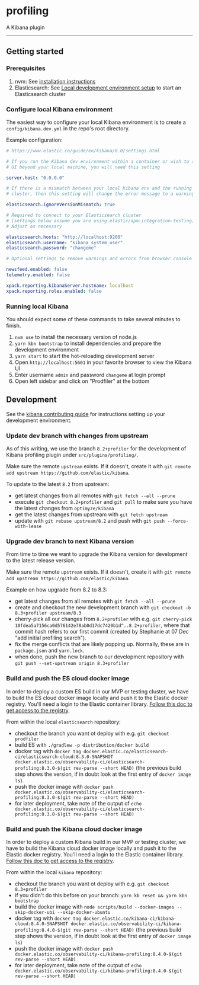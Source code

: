 # profiling

A Kibana plugin

---

## Getting started

### Prerequisites

1. nvm: See [installation instructions](https://github.com/nvm-sh/nvm#install--update-script)
1. Elasticsearch: See [Local development environment setup](https://docs.google.com/document/d/1gzK8yC_MptfMJkx6QAud6GSv8br0WcYW4vuX0VeuNrI/edit) to start an Elasticsearch cluster

### Configure local Kibana environment

The easiest way to configure your local Kibana environment is to create a
`config/kibana.dev.yml` in the repo's root directory.

Example configuration:

```yaml
# https://www.elastic.co/guide/en/kibana/8.0/settings.html

# If you run the Kibana dev environment within a container or wish to access the
# UI beyond your local machine, you will need this setting

server.host: "0.0.0.0"

# If there is a mismatch between your local Kibana env and the running Elasticsearch
# cluster, then this setting will change the error message to a warning

elasticsearch.ignoreVersionMismatch: true

# Required to connect to your Elasticsearch cluster
# (settings below assume you are using elastic/apm-integration-testing)
# Adjust as necessary

elasticsearch.hosts: "http://localhost:9200"
elasticsearch.username: "kibana_system_user"
elasticsearch.password: "changeme"

# Optional settings to remove warnings and errors from browser console

newsfeed.enabled: false
telemetry.enabled: false

xpack.reporting.kibanaServer.hostname: localhost
xpack.reporting.roles.enabled: false
```

### Running local Kibana

You should expect some of these commands to take several minutes to finish.

1. `nvm use` to install the necessary version of node.js
1. `yarn kbn bootstrap` to install dependencies and prepare the development environment
1. `yarn start` to start the hot-reloading development server
1. Open `http://localhost:5601` in your favorite browser to view the Kibana UI
1. Enter username `admin` and password `changeme` at login prompt
1. Open left sidebar and click on "Prodfiler" at the bottom

## Development

See the [kibana contributing guide](https://github.com/elastic/kibana/blob/main/CONTRIBUTING.md) for instructions setting up your development environment.

### Update dev branch with changes from upstream

As of this writing, we use the branch `8.2+profiler` for the development of Kibana profiling plugin under `src/plugins/profiling/`.

Make sure the remote `upstream` exists. If it doesn't, create it with `git remote add upstream https://github.com/elastic/kibana`.

To update to the latest `8.2` from upstream:
- get latest changes from all remotes with `git fetch --all --prune`
- execute `git checkout 8.2+profiler` and `git pull` to make sure you have the latest changes from `optimyze/kibana`
- get the latest changes from upstream with `git fetch upstream`
- update with `git rebase upstream/8.2` and push with `git push --force-with-lease`

### Upgrade dev branch to next Kibana version

From time to time we want to upgrade the Kibana version for development to the latest release version.

Make sure the remote `upstream` exists. If it doesn't, create it with `git remote add upstream https://github.com/elastic/kibana`.

Example on how upgrade from 8.2 to 8.3:
- get latest changes from all remotes with `git fetch --all --prune`
- create and checkout the new development branch with `git checkout -b 8.3+profiler upstream/8.3`
- cherry-pick all our changes from `8.2+profiler` with e.g. `git cherry-pick 10fdea5a7156ca0d576142e78ab0d17dc7420b1d^..8.2+profiler`, where that commit hash refers to our first commit (created by Stephanie at 07 Dec "add initial profiling search").
- fix the merge conflicts that are likely popping up. Normally, these are in `package.json` and `yarn.lock`.
- when done, push the new branch to our development repository with `git push --set-upstream origin 8.3+profiler`

### Build and push the ES cloud docker image

In order to deploy a custom ES build in our MVP or testing cluster, we have to build the ES cloud docker image locally and push it to the Elastic docker registry.
You'll need a login to the Elastic container library. [Follow this doc to get access to the registry](https://github.com/elastic/infra/blob/master/docs/container-registry/accessing-the-docker-registry.md).

From within the local `elasticsearch` repository:
- checkout the branch you want ot deploy with e.g. `git checkout prodfiler`
- build ES with `./gradlew -p distribution/docker build`
- docker tag with `docker tag docker.elastic.co/elasticsearch-ci/elasticsearch-cloud:8.3.0-SNAPSHOT docker.elastic.co/observability-ci/elasticsearch-profiling:8.3.0-$(git rev-parse --short HEAD)` (the previous build step shows the version, if in doubt look at the first entry of `docker image ls`).
- push the docker image with `docker push docker.elastic.co/observability-ci/elasticsearch-profiling:8.3.0-$(git rev-parse --short HEAD)`
- for later deployment, take note of the output of `echo docker.elastic.co/observability-ci/elasticsearch-profiling:8.3.0-$(git rev-parse --short HEAD)`

### Build and push the Kibana cloud docker image

In order to deploy a custom Kibana build in our MVP or testing cluster, we have to build the Kibana cloud docker image locally and push it to the Elastic docker registry.
You'll need a login to the Elastic container library. [Follow this doc to get access to the registry](https://github.com/elastic/infra/blob/master/docs/container-registry/accessing-the-docker-registry.md).

From within the local `kibana` repository:
- checkout the branch you want ot deploy with e.g. `git checkout 8.3+profiler`
- if you didn't do this before on your branch: `yarn kb reset && yarn kbn bootstrap`
- build the docker image with `node scripts/build --docker-images --skip-docker-ubi --skip-docker-ubuntu`
- docker tag with `docker tag docker.elastic.co/kibana-ci/kibana-cloud:8.4.0-SNAPSHOT docker.elastic.co/observability-ci/kibana-profiling:8.4.0-$(git rev-parse --short HEAD)` (the previous build step shows the version, if in doubt look at the first entry of `docker image ls`)
- push the docker image with `docker push docker.elastic.co/observability-ci/kibana-profiling:8.4.0-$(git rev-parse --short HEAD)`
- for later deployment, take note of the output of `echo docker.elastic.co/observability-ci/kibana-profiling:8.4.0-$(git rev-parse --short HEAD)`
